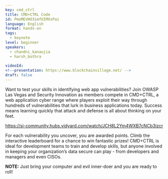 ```yaml
---
key: cmd_ctrl
title: CMD+CTRL Code
id: PmoMEVHO3imfUIMXsPai
language: English
format: hands-on
tags:
  - keynote
level: beginner
speakers:
  - chandni_kanaujia
  - harsh_bothra
  
videoId: 
<!--presentation: https://www.blockchainvillage.net/ -->
draft: false
---
```

Want to test your skills in identifying web app vulnerabilities?  Join OWASP Las Vegas and Security Innovation as members compete in CMD+CTRL, a web application cyber range where players exploit their way through hundreds of vulnerabilities that lurk in business applications today.  Success means learning quickly that attack and defense is all about thinking on your feet.

https://si-community.hubs.vidyard.com/watch/JCH8L2Ym4WXB7cNCb3izcr

For each vulnerability you uncover, you are awarded points. Climb the interactive leaderboard for a chance to win fantastic prizes! CMD+CTRL is ideal for development teams to train and develop skills, but anyone involved in keeping your organization’s data secure can play - from developers and managers and even CISOs.

<b>NOTE:</b> Just bring your computer and evil inner-doer and you are ready to roll!


<!-- <h2>About Trainer :</h2>

Co-trainer in several Web and Mobile Application security training by ENCIPHERS. Active member and contributor at various security communities including null, OWASP, G4H. Presenter at OWASPminicon Goa 2018. Presenter/Speaker at Null & OWASP chapters. A Happy Volunteering team member of OWASP Seasides and Nullcon Security Conferences. Penetration tester, Security analyst.

<a align="center" class="btn primary" target="_blank" rel="noopener" href="https://docs.google.com/forms/d/11kp_MRnOz0MQOBd9osRbtUPK3IKyMNx9r2FbcXqo8wg/">Register</a>
-->